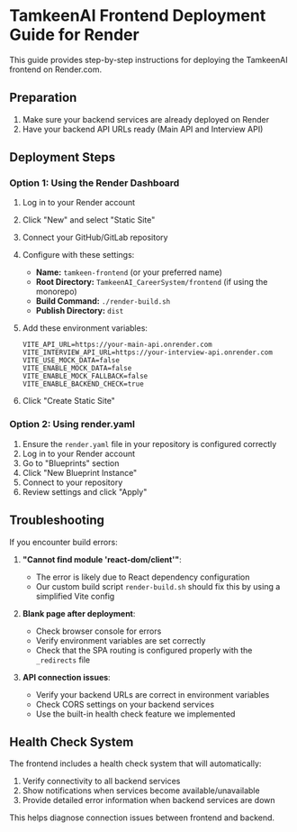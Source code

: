 # TamkeenAI Frontend Deployment Guide for Render

This guide provides step-by-step instructions for deploying the TamkeenAI frontend on Render.com.

## Preparation

1. Make sure your backend services are already deployed on Render
2. Have your backend API URLs ready (Main API and Interview API)

## Deployment Steps

### Option 1: Using the Render Dashboard

1. Log in to your Render account
2. Click "New" and select "Static Site"
3. Connect your GitHub/GitLab repository
4. Configure with these settings:
   - **Name:** `tamkeen-frontend` (or your preferred name)
   - **Root Directory:** `TamkeenAI_CareerSystem/frontend` (if using the monorepo)
   - **Build Command:** `./render-build.sh`
   - **Publish Directory:** `dist`

5. Add these environment variables:
   ```
   VITE_API_URL=https://your-main-api.onrender.com
   VITE_INTERVIEW_API_URL=https://your-interview-api.onrender.com
   VITE_USE_MOCK_DATA=false
   VITE_ENABLE_MOCK_DATA=false
   VITE_ENABLE_MOCK_FALLBACK=false
   VITE_ENABLE_BACKEND_CHECK=true
   ```

6. Click "Create Static Site"

### Option 2: Using render.yaml

1. Ensure the `render.yaml` file in your repository is configured correctly
2. Log in to your Render account
3. Go to "Blueprints" section
4. Click "New Blueprint Instance"
5. Connect to your repository
6. Review settings and click "Apply"

## Troubleshooting

If you encounter build errors:

1. **"Cannot find module 'react-dom/client'"**:
   - The error is likely due to React dependency configuration
   - Our custom build script `render-build.sh` should fix this by using a simplified Vite config

2. **Blank page after deployment**:
   - Check browser console for errors
   - Verify environment variables are set correctly
   - Check that the SPA routing is configured properly with the `_redirects` file

3. **API connection issues**:
   - Verify your backend URLs are correct in environment variables
   - Check CORS settings on your backend services
   - Use the built-in health check feature we implemented

## Health Check System

The frontend includes a health check system that will automatically:

1. Verify connectivity to all backend services
2. Show notifications when services become available/unavailable
3. Provide detailed error information when backend services are down

This helps diagnose connection issues between frontend and backend. 